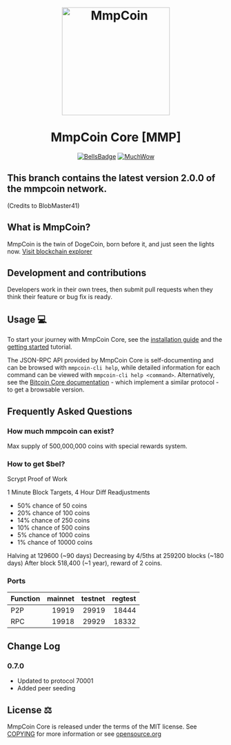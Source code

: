 <h1 align="center">
<img src="https://belscan.io/images/logo.png" data-canonical-src="https://belscan.io/images/logo.png" width="250" height="250" alt="MmpCoin"/>
<br/><br/>
MmpCoin Core [MMP]
</h1>

<div align="center">

[![BellsBadge](https://img.shields.io/badge/MmpCoin-Coin-blue)](https://dogecoin.com)
[![MuchWow](https://img.shields.io/badge/OG-Coin-yellow.svg)](https://dogecoin.com)

</div>

## This branch contains the latest version 2.0.0 of the mmpcoin network.

(Credits to BlobMaster41)

## What is MmpCoin?
MmpCoin is the twin of DogeCoin, born before it, and just seen the lights now. [Visit blockchain explorer](https://belscan.io/)

## Development and contributions
Developers work in their own trees, then submit pull requests when they think
their feature or bug fix is ready.

## Usage 💻

To start your journey with MmpCoin Core, see the [installation guide](INSTALL.md) and the [getting started](doc/getting-started.md) tutorial.

The JSON-RPC API provided by MmpCoin Core is self-documenting and can be browsed with `mmpcoin-cli help`, while detailed information for each command can be viewed with `mmpcoin-cli help <command>`. Alternatively, see the [Bitcoin Core documentation](https://developer.bitcoin.org/reference/rpc/) - which implement a similar protocol - to get a browsable version.

## Frequently Asked Questions

### How much mmpcoin can exist?
Max supply of 500,000,000 coins with special rewards system.

### How to get $bel?
Scrypt Proof of Work

1 Minute Block Targets, 4 Hour Diff Readjustments

* 50% chance of 50 coins
* 20% chance of 100 coins
* 14% chance of 250 coins
* 10% chance of 500 coins
* 5% chance of 1000 coins
* 1% chance of 10000 coins

Halving at 129600 (~90 days)
Decreasing by 4/5ths at 259200 blocks (~180 days)
After block 518,400 (~1 year), reward of 2 coins.

### Ports
| Function | mainnet | testnet | regtest |
| :------- |--------:| ------: | ------: |
| P2P      |   19919 |   29919 |   18444 |
| RPC      |   19918 |   29929 |   18332 |

## Change Log
### 0.7.0
- Updated to protocol 70001
- Added peer seeding

## License ⚖️
MmpCoin Core is released under the terms of the MIT license. See
[COPYING](COPYING) for more information or see
[opensource.org](https://opensource.org/licenses/MIT)
